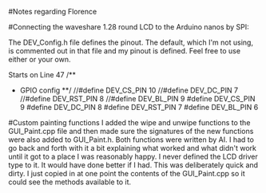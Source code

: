 #Notes regarding Florence

#Connecting the waveshare 1.28 round LCD to the Arduino nanos by SPI:


The DEV_Config.h file defines the pinout.  The default, which I'm not using, is commented out in that file and my pinout is defined.  Feel free to use either or your own. 

Starts on Line 47
/**
 * GPIO config
**/
//#define DEV_CS_PIN  10
//#define DEV_DC_PIN  7
//#define DEV_RST_PIN 8
//#define DEV_BL_PIN  9
#define DEV_CS_PIN  9
#define DEV_DC_PIN  8
#define DEV_RST_PIN 7
#define DEV_BL_PIN  6


#Custom painting functions
I added the wipe and unwipe functions to the GUI_Paint.cpp file and then made sure the signatures of the new functions were also added to GUI_Paint.h.  Both functions were written by AI.  I had to go back and forth with it a bit explaining what worked and what didn't work until it got to a place I was reasonably happy.  I never defined the LCD driver type to it.  It would have done better if I had.  This was deliberately quick and dirty.  I just copied in at one point the contents of the GUI_Paint.cpp so it could see the methods available to it. 